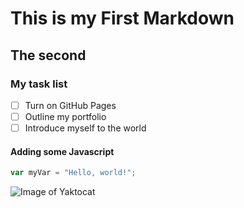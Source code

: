 # This is my First Markdown

## The second

### My task list

- [ ] Turn on GitHub Pages
- [ ] Outline my portfolio
- [ ] Introduce myself to the world

#### Adding some Javascript

``` javascript
var myVar = "Hello, world!";
```

![Image of Yaktocat](https://octodex.github.com/images/yaktocat.png)
